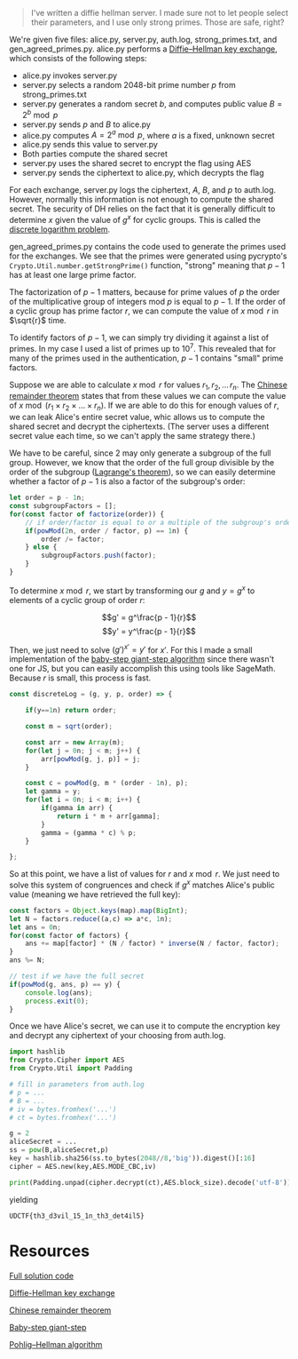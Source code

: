> I've written a diffie hellman server. I made sure not to let people select their parameters, and I use only strong primes. Those are safe, right?

We're given five files: alice.py, server.py, auth.log, strong_primes.txt, and gen_agreed_primes.py. alice.py performs a [Diffie&ndash;Hellman key exchange](https://en.wikipedia.org/wiki/Diffie%E2%80%93Hellman_key_exchange), which consists of the following steps:

* alice.py invokes server.py
* server.py selects a random 2048-bit prime number $p$ from strong_primes.txt 
* server.py generates a random secret $b$, and computes public value $B = 2^b \bmod p$
* server.py sends $p$ and $B$ to alice.py
* alice.py computes $A = 2^a \bmod p$, where $a$ is a fixed, unknown secret
* alice.py sends this value to server.py
* Both parties compute the shared secret
* server.py uses the shared secret to encrypt the flag using AES
* server.py sends the ciphertext to alice.py, which decrypts the flag

For each exchange, server.py logs the ciphertext, $A$, $B$, and $p$ to auth.log. However, normally this information is not enough to compute the shared secret. The security of DH relies on the fact that it is generally difficult to determine $x$ given the value of $g^x$ for cyclic groups. This is called the [discrete logarithm problem](https://en.wikipedia.org/wiki/Discrete_logarithm). 

gen_agreed_primes.py contains the code used to generate the primes used for the exchanges. We see that the primes were generated using pycrypto's `Crypto.Util.number.getStrongPrime()` function, "strong" meaning that $p - 1$ has at least one large prime factor.

The factorization of $p - 1$ matters, because for prime values of $p$ the order of the multiplicative group of integers mod $p$ is equal to $p - 1$. If the order of a cyclic group has prime factor $r$, we can compute the value of $x \bmod r$ in $\sqrt{r}$ time.

To identify factors of $p - 1$, we can simply try dividing it against a list of primes. In my case I used a list of primes up to $10^7$. This revealed that for many of the primes used in the authentication, $p - 1$ contains "small" prime factors. 

Suppose we are able to calculate $x \bmod r$ for values $r_1, r_2, \dots\, r_n$. The [Chinese remainder theorem](https://en.wikipedia.org/wiki/Chinese_remainder_theorem) states that from these values we can compute the value of $x \bmod (r_1 \times r_2 \times \dots \times r_n)$. If we are able to do this for enough values of $r$, we can leak Alice's entire secret value, whic allows us to compute the shared secret and decrypt the ciphertexts. (The server uses a different secret value each time, so we can't apply the same strategy there.) 

We have to be careful, since $2$ may only generate a subgroup of the full group. However, we know that the order of the full group divisible by the order of the subgroup ([Lagrange's theorem](https://en.wikipedia.org/wiki/Lagrange%27s_theorem_(group_theory))), so we can easily determine whether a factor of $p - 1$ is also a factor of the subgroup's order:

```js
let order = p - 1n;
const subgroupFactors = [];
for(const factor of factorize(order)) {
    // if order/factor is equal to or a multiple of the subgroup's order, 2^order/factor will be equal to 1
    if(powMod(2n, order / factor, p) == 1n) {
        order /= factor;
    } else {
        subgroupFactors.push(factor);
    }
}
```

To determine $x \bmod r$, we start by transforming our $g$ and $y = g^x$ to elements of a cyclic group of order $r$:

$$g' = g^\frac{p - 1}{r}$$
$$y' = y^\frac{p - 1}{r}$$

Then, we just need to solve $(g')^{x'} = y'$ for $x'$. For this I made a small implementation of the [baby-step giant-step algorithm](https://en.wikipedia.org/wiki/Baby-step_giant-step) since there wasn't one for JS, but you can easily accomplish this using tools like SageMath. Because $r$ is small, this process is fast.

```js
const discreteLog = (g, y, p, order) => {

    if(y==1n) return order;

    const m = sqrt(order);

    const arr = new Array(m);
    for(let j = 0n; j < m; j++) {
        arr[powMod(g, j, p)] = j; 
    }

    const c = powMod(g, m * (order - 1n), p);
    let gamma = y;
    for(let i = 0n; i < m; i++) {
        if(gamma in arr) {
            return i * m + arr[gamma];
        }
        gamma = (gamma * c) % p;
    }

};
```

So at this point, we have a list of values for $r$ and $x \bmod r$. We just need to solve this system of congruences and check if $g^x$ matches Alice's public value (meaning we have retrieved the full key):

```js
const factors = Object.keys(map).map(BigInt);
let N = factors.reduce((a,c) => a*c, 1n);
let ans = 0n;
for(const factor of factors) {
    ans += map[factor] * (N / factor) * inverse(N / factor, factor);
}
ans %= N;

// test if we have the full secret
if(powMod(g, ans, p) == y) {
    console.log(ans);
    process.exit(0);
}
```

Once we have Alice's secret, we can use it to compute the encryption key and decrypt any ciphertext of your choosing from auth.log.

```py
import hashlib
from Crypto.Cipher import AES
from Crypto.Util import Padding

# fill in parameters from auth.log
# p = ...
# B = ...
# iv = bytes.fromhex('...')
# ct = bytes.fromhex('...')

g = 2
aliceSecret = ...
ss = pow(B,aliceSecret,p)
key = hashlib.sha256(ss.to_bytes(2048//8,'big')).digest()[:16]
cipher = AES.new(key,AES.MODE_CBC,iv)

print(Padding.unpad(cipher.decrypt(ct),AES.block_size).decode('utf-8'))
```

yielding

`UDCTF{th3_d3vil_15_1n_th3_det4il5}`

# Resources

[Full solution code](https://gist.github.com/adrian154/089bb15f8890cb30457eb5429e10f098)

[Diffie-Hellman key exchange](https://en.wikipedia.org/wiki/Diffie%E2%80%93Hellman_key_exchange)

[Chinese remainder theorem](https://en.wikipedia.org/wiki/Chinese_remainder_theorem)

[Baby-step giant-step](https://en.wikipedia.org/wiki/Baby-step_giant-step)

[Pohlig&ndash;Hellman algorithm](https://en.wikipedia.org/wiki/Pohlig%E2%80%93Hellman_algorithm)